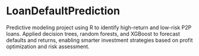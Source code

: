 # LoanDefaultPrediction
Predictive modeling project using R to identify high-return and low-risk P2P loans. Applied decision trees, random forests, and XGBoost to forecast defaults and returns, enabling smarter investment strategies based on profit optimization and risk assessment.
